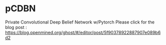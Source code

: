# pCDBN
Private Convolutional Deep Belief Network w/Pytorch
Please click for the blog post : https://blog.openmined.org/ghost/#/editor/post/5f90378922887907e089b6d2
